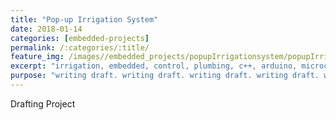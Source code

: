 ```yaml
---
title: "Pop-up Irrigation System"
date: 2018-01-14
categories: [embedded-projects]
permalink: /:categories/:title/
feature_img: /images//embedded_projects/popupIrrigationsystem/popupIrrigationsystem_img00.jpg
excerpt: "irrigation, embedded, control, plumbing, c++, arduino, microcontroller"
purpose: "writing draft. writing draft. writing draft. writing draft. writing draft. writing draft. "
---
```

Drafting Project
